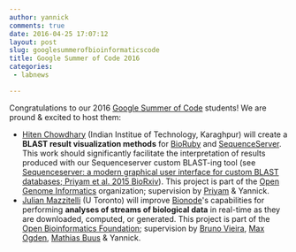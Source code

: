 ```yaml
---
author: yannick
comments: true
date: 2016-04-25 17:07:12
layout: post
slug: googlesummerofbioinformaticscode
title: Google Summer of Code 2016
categories:
 - labnews

---
```


Congratulations to our 2016 [Google Summer of Code](https://en.wikipedia.org/wiki/Google_Summer_of_Code) students! We are pround & excited to host them:
 * <a href="https://github.com/aniarya82">Hiten Chowdhary</a> (Indian Institue of Technology, Karaghpur) will create a **BLAST result visualization methods** for [BioRuby](http://bioruby.org) and [SequenceServer](http://www.sequenceserver.com). This work should significantly facilitate the interpretation of results produced with our Sequenceserver custom BLAST-ing tool (see <a href="http://dx.doi.org/10.1101/033142"><emph>Sequenceserver: a modern graphical user interface for custom BLAST databases</emph>; Priyam et al. 2015 BioRxiv</a>). This project is part of the [Open Genome Informatics](https://summerofcode.withgoogle.com/organizations/6212058194378752/) organization; supervision by [Priyam](]team/priyam/) & Yannick.
 * <a href="http://www.jmazz.me/">Julian Mazzitelli</a> (U Toronto) will improve <a href="http://bionode.io">Bionode</a>'s capabilities for performing **analyses of streams of biological data** in real-time as they are downloaded, computed, or generated. This project is part of the [Open Bioinformatics Foundation](https://summerofcode.withgoogle.com/organizations/5693436329984000/); supervision by [Bruno Vieira](/team/bmpvieira.html), [Max Ogden](http://maxogden.com/), [Mathias Buus](https://github.com/mafintosh) & Yannick.
